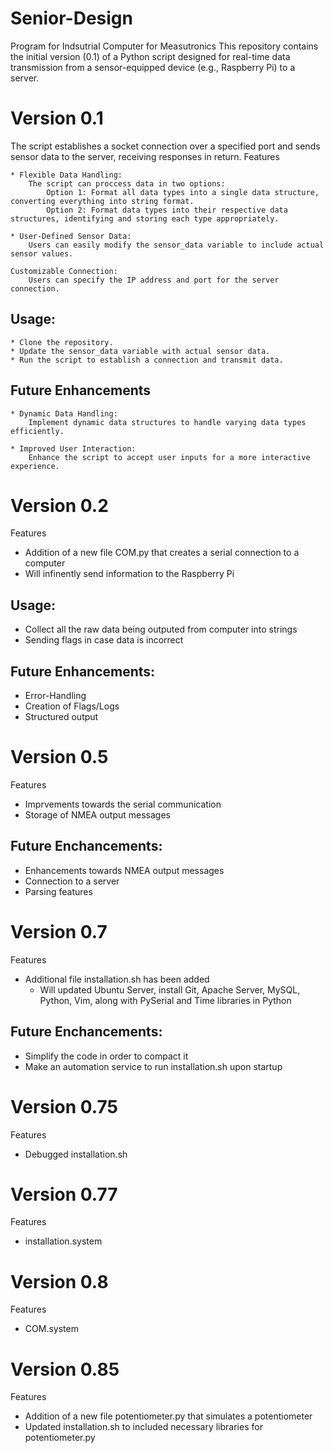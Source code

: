 # Senior-Design
Program for Indsutrial Computer for Measutronics
This repository contains the initial version (0.1) of a Python script designed for real-time data transmission from a sensor-equipped device (e.g., Raspberry Pi) to a server.
# Version 0.1
 The script establishes a socket connection over a specified port and sends sensor data to the server, receiving responses in return.
Features

    * Flexible Data Handling:
        The script can proccess data in two options:
            Option 1: Format all data types into a single data structure, converting everything into string format.
            Option 2: Format data types into their respective data structures, identifying and storing each type appropriately.

    * User-Defined Sensor Data:
        Users can easily modify the sensor_data variable to include actual sensor values.

    Customizable Connection:
        Users can specify the IP address and port for the server connection.

## Usage:

    * Clone the repository.
    * Update the sensor_data variable with actual sensor data.
    * Run the script to establish a connection and transmit data.

## Future Enhancements

    * Dynamic Data Handling:
        Implement dynamic data structures to handle varying data types efficiently.

    * Improved User Interaction:
        Enhance the script to accept user inputs for a more interactive experience.

# Version 0.2
 Features
  * Addition of a new file COM.py that creates a serial connection to a computer
  * Will infinently send information to the Raspberry Pi
    
## Usage:
  * Collect all the raw data being outputed from computer into strings
  * Sending flags in case data is incorrect
    
## Future Enhancements:
 * Error-Handling
 * Creation of Flags/Logs
 * Structured output

# Version 0.5
Features
 * Imprvements towards the serial communication
 * Storage of NMEA output messages
   
## Future Enchancements:
 * Enhancements towards NMEA output messages
 * Connection to a server
 * Parsing features

# Version 0.7
Features
 * Additional file installation.sh has been added
   * Will updated Ubuntu Server, install Git, Apache Server, MySQL, Python, Vim, along with PySerial and Time libraries in Python
   
## Future Enchancements:
 * Simplify the code in order to compact it
 * Make an automation service to run installation.sh upon startup

# Version 0.75
Features
 * Debugged installation.sh

# Version 0.77
Features
 * installation.system
   
# Version 0.8
Features
 * COM.system

# Version 0.85
Features
 * Addition of a new file potentiometer.py that simulates a potentiometer
 * Updated installation.sh to included necessary libraries for potentiometer.py
